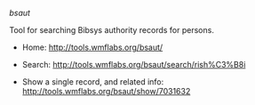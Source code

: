 *bsaut*

Tool for searching Bibsys authority records for persons.

* Home:
  http://tools.wmflabs.org/bsaut/

* Search:
  http://tools.wmflabs.org/bsaut/search/rish%C3%B8i

* Show a single record, and related info:
  http://tools.wmflabs.org/bsaut/show/7031632
